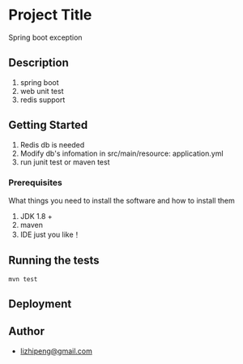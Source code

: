 # Project Title

Spring boot exception


## Description

1. spring boot
2. web unit test
3. redis support

## Getting Started

1. Redis db is needed
2. Modify db's infomation in src/main/resource: application.yml
3. run junit test or maven test

### Prerequisites

What things you need to install the software and how to install them

1. JDK 1.8 +
2. maven
3. IDE just you like！

## Running the tests

```
mvn test
```


## Deployment



## Author

* lizhipeng@gmail.com




